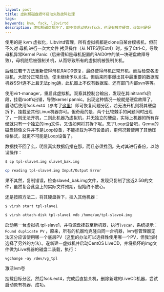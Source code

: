 ```yaml
---
layout: post
title: 虚拟机磁盘损坏启动失败故障处理
tags: 
keywords: kvm, fsck, libvirtd
description: 虚拟机磁盘损坏了，即不能启动执行fsck，也没有独立硬盘，该如何是好
---
```


使用的是 kvm 虚拟化，Libvirtd管理，所有虚拟机都是clone自某台模板机，但前不久对 母机 进行一次大文件 拷贝操作（从 NTFS到Ext4）时，按了Ctrl-C，导致母机异常Kernel Panic（后来得知是母机配置的RAID0中的某一块硬盘故障导致），母机随后被强制关机，从而导致所有的虚拟机被强制关机。

后经过若干方法重新使得母机RAID0恢复，最终使得母机正常开机，而后检查各虚拟机，大部分正常启动，便未继续予以关注。但后来同事爆出其中最重要的数据库机器SSH连不上且无法ping通，此机器上不仅有数据库、还有部门内部svn等等。

使用virt-manager，重启此虚拟机，观察其控制台输出，发现在其initramfs阶段，挂载rootfs出错，导致kernel pannic。出现这种情况一般就是硬盘故障了，启动后使用fsck.ext4（参考了[这里][1]）即可恢复问题分区，若无法开机则将其硬盘拆下，挂载至其他Linux机器亦可。但奇葩的是，两个比较棘手的问题同时出现了，一则无法开机，二则此机器乃虚拟机，并无独立的硬盘，实际上机器的所有存储就只有一个独立的img文件，又该如何将其拆下呢。忘了Loop设备吧，Qemu的磁盘镜像文件并不是Loop设备，不能挂载为字符设备的，更何况若使用了其他压缩格式，就更不可能是Loop设备了。

数据找不回了么，明显真实数据仍摆在那，而且必须找回。先对其进行备份，以防误操作：

```bash
$ cp tpl-slave4.img slave4_bak.img

cp reading tpl-slave4.img Input/Output Error
```

果不其然，复制错误，检查slave4_bak.img文件，发现只复制了接近2.5G的文件，虽然复合此盘上的实际文件预期，但始终不放心。

还是按照方法二，将其硬盘拆下，挂入其他机器：

```bash
$ virsh start tpl-slave1

$ virsh attach-disk tpl-slave1 vdb /home/ue/tpl-slave4.img
```

启动另一台虚拟机 tpl-slave1，并将源盘挂载至新机器，执行`lvscan`，系统提示：`Found duplicate PV` ，原来，所有的机器均克隆自同一台机器，lvm卷管理器无法区分应该使用哪一个底层PV（[这里][2]的办法可以选择性使用哪一个PV，但我当时选择了另外的方法）。遂新建一虚拟机并启动CentOS LiveCD，并将损坏的img文件做为Live机器的磁盘二装载，执行：

`vgchange -ay /dev/vg_tpl`

激活lvm卷

挂载目标分区，然后fsck.ext4，完成后直接关机，删除新建的LiveCD机器，尝试启动原有机器，成功。

  [1]: http://www.cnblogs.com/dancefire/archive/2011/03/09/fix-bad-superblock-in-linux.html
  [2]: http://blog.slogra.com/post-437.html
